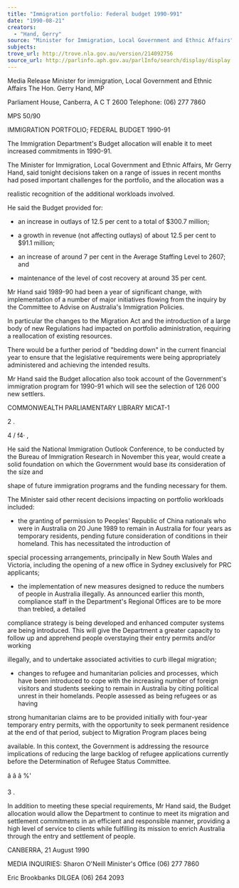 ```yaml
---
title: "Immigration portfolio: Federal budget 1990-991"
date: "1990-08-21"
creators:
  - "Hand, Gerry"
source: "Minister for Immigration, Local Government and Ethnic Affairs"
subjects:
trove_url: http://trove.nla.gov.au/version/214092756
source_url: http://parlinfo.aph.gov.au/parlInfo/search/display/display.w3p;query=Id%3A%22media/pressrel/HPR08021896%22
---
```


 Media Release Minister for immigration, Local Government and Ethnic Affairs The Hon. Gerry Hand, MP

 Parliament House, Canberra, A C T 2600  Telephone: (06) 277 7860

 MPS 50/90

 IMMIGRATION PORTFOLIO; FEDERAL BUDGET 1990-91

 The Immigration Department's Budget allocation will enable  it to meet increased commitments in 1990-91.

 The Minister for Immigration, Local Government and Ethnic  Affairs, Mr Gerry Hand, said tonight decisions taken on a  range of issues in recent months had posed important  challenges for the portfolio, and the allocation was a 

 realistic recognition of the additional workloads involved.

 He said the Budget provided for:

 - an increase in outlays of 12.5 per cent to a total of  $300.7 million;

 - a growth in revenue (not affecting outlays) of about 12.5  per cent to $91.1 million;

 - an increase of around 7 per cent in the Average Staffing  Level to 2607; and

 - maintenance of the level of cost recovery at around 35 per  cent.

 Mr Hand said 1989-90 had been a year of significant change,  with implementation of a number of major initiatives flowing  from the inquiry by the Committee to Advise on Australia's  Immigration Policies.

 In particular the changes to the Migration Act and the  introduction of a large body of new Regulations had impacted  on portfolio administration,  requiring a reallocation of  existing resources.

 There would be a further period of "bedding down" in the  current financial year to ensure that the legislative  requirements were being appropriately administered and  achieving the intended results.

 Mr Hand said the Budget allocation also took account of the  Government's immigration program for 1990-91 which will see  the selection of 126 000 new settlers.

 COMMONWEALTH  PARLIAMENTARY LIBRARY  MICAT-1

 2 .

 4 / f4· ,

 He said the National Immigration Outlook Conference, to be  conducted by the Bureau of Immigration Research in November  this year, would create a solid foundation on which the  Government would base its consideration of the size and 

 shape of future immigration programs and the funding  necessary for them.

 The Minister said other recent decisions impacting on  portfolio workloads included:

 - the granting of permission to Peoples' Republic of China  nationals who were in Australia on 20 June 1989 to remain  in Australia for four years as temporary residents,  pending future consideration of conditions in their  homeland. This has necessitated the introduction of 

 special processing arrangements,  principally in New South  Wales and Victoria, including the opening of a new office  in Sydney exclusively for PRC applicants;

 - the implementation of new measures designed to reduce the  numbers of people in Australia illegally. As announced  earlier this month, compliance staff in the Department's  Regional Offices are to be more than trebled, a detailed 

 compliance strategy is being developed and enhanced  computer systems are being introduced. This will give the  Department a greater capacity to follow up and apprehend  people overstaying their entry permits and/or working 

 illegally, and to undertake associated activities to curb  illegal migration;

 - changes to refugee and humanitarian policies and  processes,  which have been introduced to cope with the  increasing number of foreign visitors and students seeking  to remain in Australia by citing political unrest in their  homelands. People assessed as being refugees or as having 

 strong humanitarian claims are to be provided initially  with four-year temporary entry permits, with the  opportunity to seek permanent residence at the end of that  period, subject to Migration Program places being 

 available. In this context, the Government is addressing  the resource implications of reducing the large backlog of  refugee applications currently before the Determination of  Refugee Status Committee.

 â â â %'

 3 .

 In addition to meeting these special requirements, Mr Hand  said, the Budget allocation would allow the Department to  continue to meet its migration and settlement commitments in  an efficient and responsible manner, providing a high level  of service to clients while fulfilling its mission to enrich  Australia through the entry and settlement of people.

 CANBERRA, 21 August 1990

 MEDIA INQUIRIES: Sharon O'Neill Minister's Office  (06) 277 7860

 Eric Brookbanks  DILGEA (06) 264 2093

